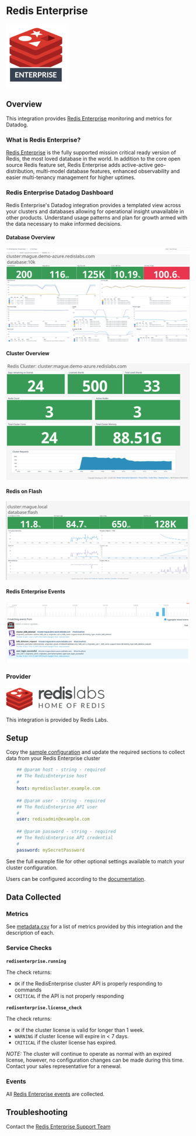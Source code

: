 # Redis Enterprise

![img](./images/redis-enterprise.jpg)

## Overview

This integration provides [Redis Enterprise][1] monitoring and metrics for Datadog.

### What is Redis Enterprise?

[Redis Enterprise][1] is the fully supported mission critical ready version of Redis, the most loved database in the world.  In addition to the core open source Redis feature set, Redis Enterprise adds active-active geo-distribution, multi-model database features, enhanced observability and easier multi-tenancy management for higher uptimes.

### Redis Enterprise Datadog Dashboard

Redis Enterprise's Datadog integration provides a templated view across your clusters and databases allowing for operational insight unavailable in other products.  Understand usage patterns and plan for growth armed with the data necessary to make informed decisions.

#### Database Overview
![overview](./images/dashboard.png)

#### Cluster Overview
![overview](./images/datadog_cluster_top_view.png)

#### Redis on Flash
![rofdash](./images/ROF_dashboard.png)

#### Redis Enterprise Events
![events](./images/events.png)


### Provider

![dashboard](./images/redislabs-logo.png)

This integration is provided by Redis Labs.



## Setup

Copy the [sample configuration][2] and update the required sections to collect data from your Redis Enterprise cluster

```yml
    ## @param host - string - required
    ## The RedisEnterprise host
    #
    host: myrediscluster.example.com

    ## @param user - string - required
    ## The RedisEnterprise API user
    #
    user: redisadmin@example.com

    ## @param password - string - required
    ## The RedisEnterprise API credential
    #
    password: mySecretPassword
```

See the full example file for other optional settings available to match your cluster configuration.

Users can be configured according to the [documentation][3].

## Data Collected

### Metrics

See [metadata.csv][4] for a list of metrics provided by this integration and the description of each.

### Service Checks

**`redisenterprise.running`**

The check returns:

- `OK` if the RedisEnterprise cluster API is properly responding to commands
- `CRITICAL` if the API is not properly responding

**`redisenterprise.license_check`**

The check returns:

- `OK` if the cluster license is valid for longer than 1 week.
- `WARNING` if cluster license will expire in < 7 days.
- `CRITICAL` if the cluster license has expired.

*NOTE:* The cluster will continue to operate as normal with an expired license, however, no configuration changes can be made during this time.  Contact your sales representative for a renewal.


### Events

All [Redis Enterprise events][5] are collected.

## Troubleshooting

Contact the [Redis Enterprise Support Team][6]


[1]: http://www.redislabs.com
[2]: https://github.com/DataDog/integrations-extras/blob/master/redisenterprise/datadog_checks/redisenterprise/data/conf.yaml.example
[3]: https://docs.redislabs.com/latest/rc/security/database-security/passwords-users-roles/
[4]: https://github.com/DataDog/integrations-extras/blob/master/redisenterprise/metadata.csv
[5]: https://docs.redislabs.com/latest/rs/administering/monitoring-metrics/#cluster-alerts
[6]: https://redislabs.com/deployment/support/

